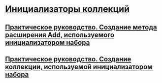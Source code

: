 # [Инициализаторы коллекций](index.md)
## [Практическое руководство. Создание метода расширения Add, используемого инициализатором набора](how-to-create-an-add-extension-method-used-by-a-collection-initializer.md)
## [Практическое руководство. Создание коллекции, используемой инициализатором набора](how-to-create-a-collection-used-by-a-collection-initializer.md)
